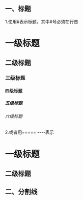 ## 一、标题
1.使用#表示标题，其中#号必须在行首

# 一级标题
## 二级标题
### 三级标题
#### 四级标题
##### 五级标题
###### 六级标题

2.或者用===== ----表示

一级标题
=======

二级标题
--------

## 二、分割线